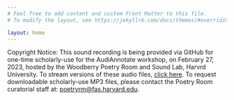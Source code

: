 ```yaml
---
# Feel free to add content and custom Front Matter to this file.
# To modify the layout, see https://jekyllrb.com/docs/themes/#overriding-theme-defaults

layout: home
---
```

Copyright Notice: This sound recording is being provided via GitHub for one-time scholarly-use for the AudiAnnotate workshop, on February 27, 2023, hosted by the Woodberry Poetry Room and Sound Lab, Harvrd University. To stream versions of these audio files, [click here](https://hollis.harvard.edu/primo-explore/search?tab=everything&search_scope=everything&vid=HVD2&lang=en_US&mode=basic&offset=0&query=lsr01,contains,990016954060203941). To request downloadable scholarly-use MP3 files, please contact the Poetry Room curatorial staff at: poetryrm@fas.harvard.edu.

